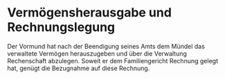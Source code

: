 # Vermögensherausgabe und Rechnungslegung

Der Vormund hat nach der Beendigung seines Amts dem Mündel das verwaltete Vermögen herauszugeben und über die Verwaltung Rechenschaft abzulegen. Soweit er dem Familiengericht Rechnung gelegt hat, genügt die Bezugnahme auf diese Rechnung.